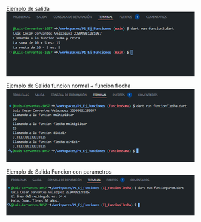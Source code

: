 Ejemplo de salida
![alt text](image.png)

Ejemplo de Salida funcion normal + funcion flecha
![alt text](image-1.png)

Ejemplo de Salida Funcion con parametros
![alt text](image-2.png)
